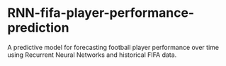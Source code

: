 # RNN-fifa-player-performance-prediction
A predictive model for forecasting football player performance over time using Recurrent Neural Networks and historical FIFA data.
